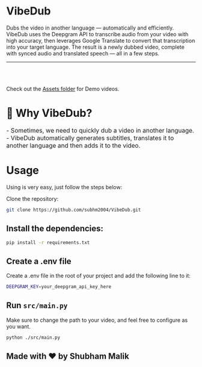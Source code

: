 # VibeDub

Dubs the video in another language — automatically and efficiently.
VibeDub uses the Deepgram API to transcribe audio from your video with high accuracy, then leverages Google Translate to convert that transcription into your target language. The result is a newly dubbed video, complete with synced audio and translated speech — all in a few steps.

***
<br><br>

Check out the [Assets folder](./assets/) for Demo videos. 

# 👀 Why VibeDub?

<font align="left" size="3">
  - Sometimes, we need to quickly dub a video in another language.
  - VibeDub automatically generates subtitles, translates it to another language and then adds it to the video.
</font>

<br>

# Usage

Using is very easy, just follow the steps below:

Clone the repository:

```bash
git clone https://github.com/subhm2004/VibeDub.git
```
## Install the dependencies:

```bash
pip install -r requirements.txt
```
## Create a .env file
Create a .env file in the root of your project and add the following line to it:

```bash
DEEPGRAM_KEY=your_deepgram_api_key_here
```

## Run `src/main.py`

Make sure to change the path to your video, and feel free to configure as you want.
```bash
python ./src/main.py
```
## Made with ❤️ by Shubham Malik
